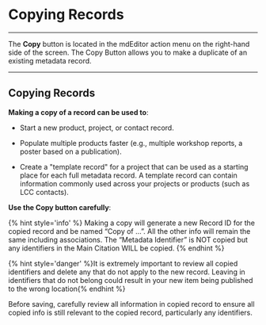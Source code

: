 # Copying Records

---

The **Copy** button is located in the mdEditor action menu on the right-hand side of the screen. The Copy Button allows you to make a duplicate of an existing metadata record.

---

## Copying Records

**Making a copy of a record can be used to**:

* Start a new product, project, or contact record.

* Populate multiple products faster \(e.g., multiple workshop reports, a poster based on a publication\).

* Create a "template record" for a project that can be used as a starting place for each full metadata record. A template record can contain information commonly used across your projects or products (such as LCC contacts).

**Use the Copy button carefully**:

{% hint style='info' %} Making a copy will generate a new Record ID for the copied record and be named “Copy of …”. All the other info will remain the same including associations. The “Metadata Identifier” is NOT copied but any identifiers in the Main Citation WILL be copied. {% endhint %}


{% hint style='danger' %}It is extremely important to review all copied identifiers and delete any that do not apply to the new record. Leaving in identifiers that do not belong could result in your new item being published to the wrong location{% endhint %}

Before saving, carefully review all information in copied record to ensure all copied info is still relevant to the copied record, particularly any identifiers.

### 



